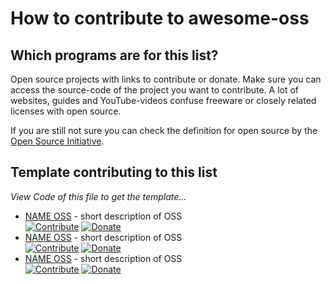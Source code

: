 # How to contribute to awesome-oss

## Which programs are for this list?

Open source projects with links to contribute or donate. Make sure you can access the source-code of the project you want to contribute. A lot of websites, guides and YouTube-videos confuse freeware or closely related licenses with open source. 

If you are still not sure you can check the definition for open source by the [Open Source Initiative](https://opensource.org/osd).

## Template contributing to this list

*View Code of this file to get the template...*

- [NAME OSS](https://www.indexPageOfOss) - short description of OSS                    
[![Contribute](https://cdn.rawgit.com/sereneblue/awesome-oss/master/contribute.svg)](https://www.ContributePageLinkOfOss.com) [![Donate](https://cdn.rawgit.com/sereneblue/awesome-oss/master/donate.svg)](http://www.DonationORSupportPageLinkOfOss.com)
- [NAME OSS](https://www.indexPageOfOss) - short description of OSS                    
[![Contribute](https://cdn.rawgit.com/sereneblue/awesome-oss/master/contribute.svg)](https://www.ContributePageLinkOfOss.com) [![Donate](https://cdn.rawgit.com/sereneblue/awesome-oss/master/donate.svg)](http://www.DonationORSupportPageLinkOfOss.com)
- [NAME OSS](https://www.indexPageOfOss) - short description of OSS                    
[![Contribute](https://cdn.rawgit.com/sereneblue/awesome-oss/master/contribute.svg)](https://www.ContributePageLinkOfOss.com) [![Donate](https://cdn.rawgit.com/sereneblue/awesome-oss/master/donate.svg)](http://www.DonationORSupportPageLinkOfOss.com)
